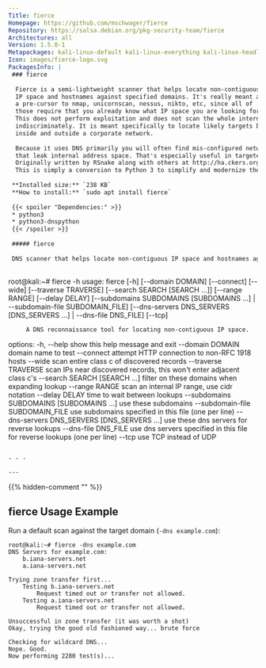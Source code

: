 ```yaml
---
Title: fierce
Homepage: https://github.com/mschwager/fierce
Repository: https://salsa.debian.org/pkg-security-team/fierce
Architectures: all
Version: 1.5.0-1
Metapackages: kali-linux-default kali-linux-everything kali-linux-headless kali-linux-large kali-tools-information-gathering 
Icon: images/fierce-logo.svg
PackagesInfo: |
 ### fierce
 
  Fierce is a semi-lightweight scanner that helps locate non-contiguous
  IP space and hostnames against specified domains. It's really meant as
  a pre-cursor to nmap, unicornscan, nessus, nikto, etc, since all of
  those require that you already know what IP space you are looking for.
  This does not perform exploitation and does not scan the whole internet
  indiscriminately. It is meant specifically to locate likely targets both
  inside and outside a corporate network.
   
  Because it uses DNS primarily you will often find mis-configured networks
  that leak internal address space. That's especially useful in targeted malware.
  Originally written by RSnake along with others at http://ha.ckers.org/.
  This is simply a conversion to Python 3 to simplify and modernize the codebase.
 
 **Installed size:** `238 KB`  
 **How to install:** `sudo apt install fierce`  
 
 {{< spoiler "Dependencies:" >}}
 * python3
 * python3-dnspython
 {{< /spoiler >}}
 
 ##### fierce
 
 DNS scanner that helps locate non-contiguous IP space and hostnames against specified domains.
 
 ```
 root@kali:~# fierce -h
 usage: fierce [-h] [--domain DOMAIN] [--connect] [--wide]
               [--traverse TRAVERSE] [--search SEARCH [SEARCH ...]]
               [--range RANGE] [--delay DELAY]
               [--subdomains SUBDOMAINS [SUBDOMAINS ...] | --subdomain-file
               SUBDOMAIN_FILE] [--dns-servers DNS_SERVERS [DNS_SERVERS ...] |
               --dns-file DNS_FILE] [--tcp]
 
         A DNS reconnaissance tool for locating non-contiguous IP space.
         
 
 options:
   -h, --help            show this help message and exit
   --domain DOMAIN       domain name to test
   --connect             attempt HTTP connection to non-RFC 1918 hosts
   --wide                scan entire class c of discovered records
   --traverse TRAVERSE   scan IPs near discovered records, this won't enter adjacent class c's
   --search SEARCH [SEARCH ...]
                         filter on these domains when expanding lookup
   --range RANGE         scan an internal IP range, use cidr notation
   --delay DELAY         time to wait between lookups
   --subdomains SUBDOMAINS [SUBDOMAINS ...]
                         use these subdomains
   --subdomain-file SUBDOMAIN_FILE
                         use subdomains specified in this file (one per line)
   --dns-servers DNS_SERVERS [DNS_SERVERS ...]
                         use these dns servers for reverse lookups
   --dns-file DNS_FILE   use dns servers specified in this file for reverse lookups (one per line)
   --tcp                 use TCP instead of UDP
 ```
 
 - - -
 
---
```

{{% hidden-comment "<!--Do not edit anything above this line-->" %}}

## fierce Usage Example

Run a default scan against the target domain (`-dns example.com`):

```
root@kali:~# fierce -dns example.com
DNS Servers for example.com:
    b.iana-servers.net
    a.iana-servers.net

Trying zone transfer first...
    Testing b.iana-servers.net
        Request timed out or transfer not allowed.
    Testing a.iana-servers.net
        Request timed out or transfer not allowed.

Unsuccessful in zone transfer (it was worth a shot)
Okay, trying the good old fashioned way... brute force

Checking for wildcard DNS...
Nope. Good.
Now performing 2280 test(s)...
```

